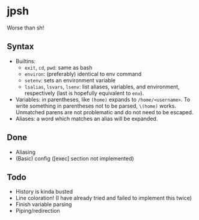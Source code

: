 # jpsh
Worse than sh!

## Syntax
 - Builtins:
    - `exit`, `cd`, `pwd`: same as bash
    - `environ`: (preferably) identical to env command
    - `setenv`: sets an environment variable
    - `lsalias`, `lsvars`, `lsenv`: list aliases, variables, and environment, respectively (last is hopefully equivalent to `env`).
 - Variables: in parentheses, like `(home)` expands to `/home/<username>`. To write something in parentheses not to be parsed, `\(home)` works. Unmatched parens are not problematic and do not need to be escaped.
 - Aliases: a word which matches an alias will be expanded.

## Done
 - Aliasing
 - (Basic) config ([exec] section not implemented)

## Todo
 - History is kinda busted
 - Line coloration! (I have already tried and failed to implement this twice)
 - Finish variable parsing
 - Piping/redirection
